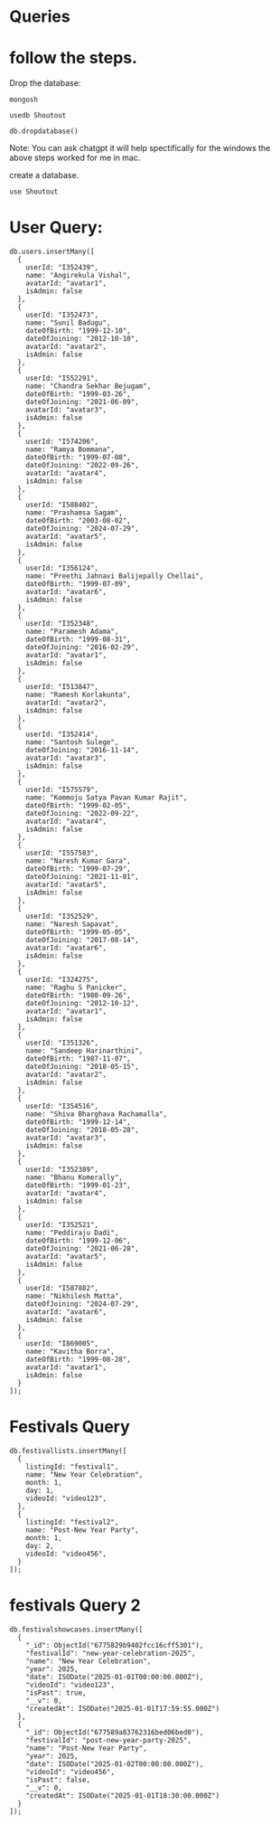 # Queries
# follow the steps.

Drop the database:

    mongosh

    usedb Shoutout

    db.dropdatabase()

Note: You can ask chatgpt it will help spectifically for the windows the above steps worked for me in mac.

create a database.

    use Shoutout

# User Query:

    db.users.insertMany([
      {
        userId: "I352439",
        name: "Angirekula Vishal",
        avatarId: "avatar1",
        isAdmin: false
      },
      {
        userId: "I352473",
        name: "Sunil Badugu",
        dateOfBirth: "1999-12-10",
        dateOfJoining: "2012-10-10",
        avatarId: "avatar2",
        isAdmin: false
      },
      {
        userId: "I552291",
        name: "Chandra Sekhar Bejugam",
        dateOfBirth: "1999-03-26",
        dateOfJoining: "2021-06-09",
        avatarId: "avatar3",
        isAdmin: false
      },
      {
        userId: "I574206",
        name: "Ramya Bommana",
        dateOfBirth: "1999-07-08",
        dateOfJoining: "2022-09-26",
        avatarId: "avatar4",
        isAdmin: false
      },
      {
        userId: "I588402",
        name: "Prashamsa Sagam",
        dateOfBirth: "2003-08-02",
        dateOfJoining: "2024-07-29",
        avatarId: "avatar5",
        isAdmin: false
      },
      {
        userId: "I356124",
        name: "Preethi Jahnavi Balijepally Chellai",
        dateOfBirth: "1999-07-09",
        avatarId: "avatar6",
        isAdmin: false
      },
      {
        userId: "I352348",
        name: "Paramesh Adama",
        dateOfBirth: "1999-08-31",
        dateOfJoining: "2016-02-29",
        avatarId: "avatar1",
        isAdmin: false
      },
      {
        userId: "I513847",
        name: "Ramesh Korlakunta",
        avatarId: "avatar2",
        isAdmin: false
      },
      {
        userId: "I352414",
        name: "Santosh Sulege",
        dateOfJoining: "2016-11-14",
        avatarId: "avatar3",
        isAdmin: false
      },
      {
        userId: "I575579",
        name: "Kommoju Satya Pavan Kumar Rajit",
        dateOfBirth: "1999-02-05",
        dateOfJoining: "2022-09-22",
        avatarId: "avatar4",
        isAdmin: false
      },
      {
        userId: "I557583",
        name: "Naresh Kumar Gara",
        dateOfBirth: "1999-07-29",
        dateOfJoining: "2021-11-01",
        avatarId: "avatar5",
        isAdmin: false
      },
      {
        userId: "I352529",
        name: "Naresh Sapavat",
        dateOfBirth: "1999-05-05",
        dateOfJoining: "2017-08-14",
        avatarId: "avatar6",
        isAdmin: false
      },
      {
        userId: "I324275",
        name: "Raghu S Panicker",
        dateOfBirth: "1980-09-26",
        dateOfJoining: "2012-10-12",
        avatarId: "avatar1",
        isAdmin: false
      },
      {
        userId: "I351326",
        name: "Sandeep Harinarthini",
        dateOfBirth: "1987-11-07",
        dateOfJoining: "2018-05-15",
        avatarId: "avatar2",
        isAdmin: false
      },
      {
        userId: "I354516",
        name: "Shiva Bharghava Rachamalla",
        dateOfBirth: "1999-12-14",
        dateOfJoining: "2018-05-28",
        avatarId: "avatar3",
        isAdmin: false
      },
      {
        userId: "I352389",
        name: "Bhanu Komerally",
        dateOfBirth: "1999-01-23",
        avatarId: "avatar4",
        isAdmin: false
      },
      {
        userId: "I352521",
        name: "Peddiraju Dadi",
        dateOfBirth: "1999-12-06",
        dateOfJoining: "2021-06-28",
        avatarId: "avatar5",
        isAdmin: false
      },
      {
        userId: "I587882",
        name: "Nikhilesh Matta",
        dateOfJoining: "2024-07-29",
        avatarId: "avatar6",
        isAdmin: false
      },
      {
        userId: "I869005",
        name: "Kavitha Borra",
        dateOfBirth: "1999-08-28",
        avatarId: "avatar1",
        isAdmin: false
      }
    ]);

# Festivals Query

    db.festivallists.insertMany([
      {
        listingId: "festival1",
        name: "New Year Celebration",
        month: 1,
        day: 1,
        videoId: "video123",
      },
      {
        listingId: "festival2",
        name: "Post-New Year Party",
        month: 1,
        day: 2,
        videoId: "video456",
      }
    ]);
    
# festivals Query 2
    db.festivalshowcases.insertMany([
      {
        "_id": ObjectId("6775829b9402fcc16cff5301"),
        "festivalId": "new-year-celebration-2025",
        "name": "New Year Celebration",
        "year": 2025,
        "date": ISODate("2025-01-01T00:00:00.000Z"),
        "videoId": "video123",
        "isPast": true,
        "__v": 0,
        "createdAt": ISODate("2025-01-01T17:59:55.000Z")
      },
      {
        "_id": ObjectId("677589a83762316bed06bed0"),
        "festivalId": "post-new-year-party-2025",
        "name": "Post-New Year Party",
        "year": 2025,
        "date": ISODate("2025-01-02T00:00:00.000Z"),
        "videoId": "video456",
        "isPast": false,
        "__v": 0,
        "createdAt": ISODate("2025-01-01T18:30:00.000Z")
      }
    ]);

    

